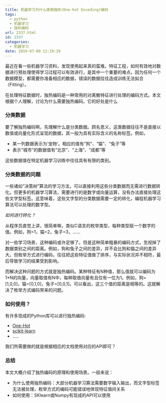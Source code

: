 ```yaml
---
title: 机器学习为什么使用独热(One-hot Encoding)编码
tags:
  - python
  - 机器学习
  - 独热编码
url: 2337.html
id: 2337
categories:
  - 机器学习
date: 2019-07-09 12:19:29
---
```


最近在看一些机器学习资料，发现使用起来真的蛮难。特征工程，如何有效地对数据进行预处理使得学习过程可以有效进行，是其中一个重要的难点。因为任何一个数据模型，都需要你准备相应的数据，错误的数据往往造成训练无法拟合（Fitting）。

在处理特征数据时，独热编码是一种常用的对离散特征进行处理的编码方式。本文根据个人理解，讨论为什么需要独热编码，它的好处是什么

### 分类数据

要了解独热编码啊，先理解什么是分类数据。顾名思义，这类数据往往不是直接以数值或向量化形式呈现的数据，其一般为具有实际含义的名称标签。例如，

*   某一列数据表示为‘宠物’。相应的值有“狗”、“猫”、“兔子”等
*   表示“城市”的数据值有“北京”、“上海”、“成都”等

这些数据值在特定机器学习训练中往往具有有限的类别。

### 分类数据的问题

一些诸如“决策树”算法的学习方法，可以直接利用这些分类数据而无需进行数据转化。但更多的机器学习算法，需要进行的是数字或向量运算，没有办法直接处理这些文字型标签。这意味着，这些文字型的分类数据需要一定的转化，编程机器学习算法可以处理的数字型。

_如何进行转化？_

从程序员直觉上讲，很简单嘛，类似C语言的枚举类型，每种类型赋一个数字的值。例如，狗=1，猫=2，兔子=3，......

对一些学习场景，这种编码或许足够了。但是这种简单粗暴的编码方式，忽视掉了数据类别之间的距离。例如，狗和兔子之间的差异，并不会比狗和猫之间的差异大。但枚举方式进行编码，往往把这些特征值做了排序，与实际状况并不相符，最后导致学习的结果受到影响。

而解决这种问题的方式就是独热编码。某种特征有N种值，那么值就可以编码为1*N的向量，向量取值有N中，每种取值向量有且仅有一位为1。例如，狗=\[1,0,0\]，猫=\[0,1,0\]，兔子=\[0,0,1\]。可以看出，这三个值的距离是相等的。这就解决了枚举方式编码带来的问题。

### 如何使用？

有许多现成的Python库可以进行独热编码:

*   [One-Hot](https://www.tensorflow.org/api_docs/python/tf/one_hot)
*   [scikit-learn](http://scikit-learn.org/stable/modules/generated/sklearn.preprocessing.OneHotEncoder.html)
*   .....

我们所需要做的就是根据相应的文档使用对应的API即可？

### 总结

本文大概介绍了独热编码的原理和使用场景。一般来说：

*   为什么使用独热编码：大部分机器学习算法需要数字输入输出，而文字型标签无法被处理，枚举方式的编码可能错误地体现特征值间关系
*   如何使用：SKlearn或Numpy有现成的API可以使用